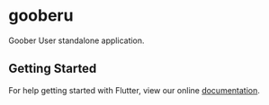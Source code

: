 # gooberu

Goober User standalone application.

## Getting Started

For help getting started with Flutter, view our online
[documentation](https://flutter.io/).
